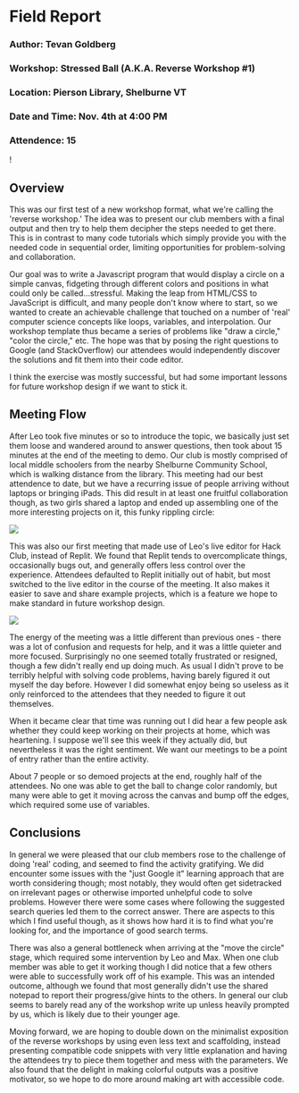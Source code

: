 # Field Report 

### Author: Tevan Goldberg 
### Workshop: Stressed Ball (A.K.A. Reverse Workshop #1)
### Location: Pierson Library, Shelburne VT 
### Date and Time: Nov. 4th at 4:00 PM 
### Attendence: 15 

! [](Piersonclubmeeting.png)

## Overview 

This was our first test of a new workshop format, what we're calling the 'reverse workshop.' The idea was to present our club members with a final output and then try to help them decipher the steps needed to get there. This is in contrast to many code tutorials which simply provide you with the needed code in sequential order, limiting opportunities for problem-solving and collaboration. 

Our goal was to write a Javascript program that would display a circle on a simple canvas, fidgeting through different colors and positions in what could only be called...stressful. Making the leap from HTML/CSS to JavaScript is difficult, and many people don't know where to start, so we wanted to create an achievable challenge that touched on a number of 'real' computer science concepts like loops, variables, and interpolation. Our workshop template thus became a series of problems like "draw a circle," "color the circle," etc. The hope was that by posing the right questions to Google (and StackOverflow) our attendees would independently discover the solutions and fit them into their code editor. 

I think the exercise was mostly successful, but had some important lessons for future workshop design if we want to stick it. 

## Meeting Flow

 After Leo took five minutes or so to introduce the topic, we basically just set them loose and wandered around to answer questions, then took about 15 minutes at the end of the meeting to demo. Our club is mostly comprised of local middle schoolers from the nearby Shelburne Community School, which is walking distance from the library. This meeting had our best attendence to date, but we have a recurring issue of people arriving without laptops or bringing iPads. This did result in at least one fruitful collaboration though, as two girls shared a laptop and ended up assembling one of the more interesting projects on it, this funky rippling circle: 

 ![](ripplingcircle.gif)

 This was also our first meeting that made use of Leo's live editor for Hack Club, instead of Replit. We found that Replit tends to overcomplicate things, occasionally bugs out, and generally offers less control over the experience. Attendees defaulted to Replit initially out of habit, but most switched to the live editor in the course of the meeting. It also makes it easier to save and share example projects, which is a feature we hope to make standard in future workshop design. 

 ![](liveeditor.png)

 The energy of the meeting was a little different than previous ones - there was a lot of confusion and requests for help, and it was a little quieter and more focused. Surprisingly no one seemed totally frustrated or resigned, though a few didn't really end up doing much. As usual I didn't prove to be terribly helpful with solving code problems, having barely figured it out myself the day before. However I did somewhat enjoy being so useless as it only reinforced to the attendees that they needed to figure it out themselves. 

 When it became clear that time was running out I did hear a few people ask whether they could keep working on their projects at home, which was heartening. I suppose we'll see this week if they actually did, but nevertheless it was the right sentiment. We want our meetings to be a point of entry rather than the entire activity. 

 About 7 people or so demoed projects at the end, roughly half of the attendees. No one was able to get the ball to change color randomly, but many were able to get it moving across the canvas and bump off the edges, which required some use of variables. 


 ## Conclusions 

In general we were pleased that our club members rose to the challenge of doing 'real' coding, and seemed to find the activity gratifying. We did encounter some issues with the "just Google it" learning approach that are worth considering though; most notably, they would often get sidetracked on irrelevant pages or otherwise imported unhelpful code to solve problems. However there were some cases where following the suggested search queries led them to the correct answer. There are aspects to this which I find useful though, as it shows how hard it is to find what you're looking for, and the importance of good search terms. 

There was also a general bottleneck when arriving at the "move the circle" stage, which required some intervention by Leo and Max. When one club member was able to get it working though I did notice that a few others were able to successfully work off of his example. This was an intended outcome, although we found that most generally didn't use the shared notepad to report their progress/give hints to the others.  In general our club seems to barely read any of the workshop write up unless heavily prompted by us, which is likely due to their younger age. 

Moving forward, we are hoping to double down on the minimalist exposition of the reverse workshops by using even less text and scaffolding, instead presenting compatible code snippets with very little explanation and having the attendees try to piece them together and mess with the parameters. We also found that the delight in making colorful outputs was a positive motivator, so we hope to do more around making art with accessible code. 


